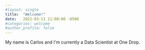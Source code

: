 ```yaml
---
#layout: single
title:  "Welcome!"
date:   2021-03-11 11:08:00 -0500
#categories: welcome
#author_profile: false
---
```

My name is Carlos and I'm currently a Data Scientist at One Drop.